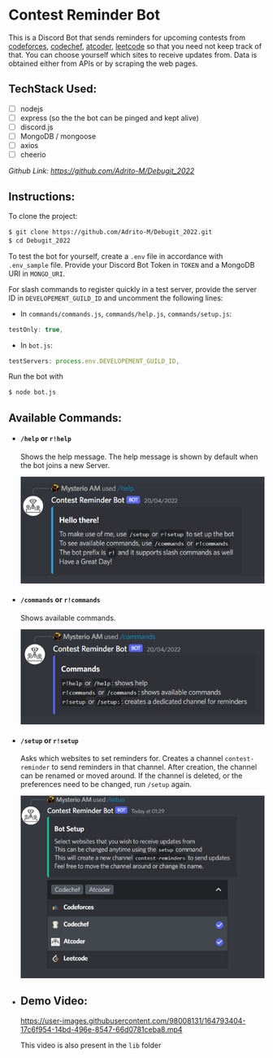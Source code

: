 # Contest Reminder Bot

This is a Discord Bot that sends reminders for upcoming contests from [codeforces](codeforces.com), [codechef](codechef.com), [atcoder](atcoder.jp), [leetcode](leetcode.com) so that you need not keep track of that. You can choose yourself which sites to receive updates from. Data is obtained either from APIs or by scraping the web pages.

## TechStack Used:
- [ ] nodejs
- [ ] express (so the the bot can be pinged and kept alive)
- [ ] discord.js
- [ ] MongoDB / mongoose
- [ ] axios
- [ ] cheerio

*Github Link: https://github.com/Adrito-M/Debugit_2022*

## Instructions:

To clone the project:
```bash
$ git clone https://github.com/Adrito-M/Debugit_2022.git
$ cd Debugit_2022
```
To test the bot for yourself, create a `.env` file in accordance with `.env_sample` file. Provide your Discord Bot Token in `TOKEN` and a MongoDB URI in `MONGO_URI`.

For slash commands to register quickly in a test server, provide the server ID in `DEVELOPEMENT_GUILD_ID` and uncomment the following lines:

- In `commands/commands.js`, `commands/help.js`, `commands/setup.js`:

```javascript
testOnly: true,
```

- In `bot.js`:

```javascript
testServers: process.env.DEVELOPEMENT_GUILD_ID,
```

Run the bot with 
```bash
$ node bot.js
```

## Available Commands:

- #### `/help` or `r!help`

    Shows the help message. The help message is shown by default when the bot joins a new Server.

    ![Debugit](./lib/help.png)

- #### `/commands` or `r!commands`

    Shows available commands.

    ![Screenshot of /commands](./lib/commands.png)

- #### `/setup` or `r!setup`
    Asks which websites to set reminders for. Creates a channel `contest-reminder` to send reminders in that channel. After creation, the channel can be renamed or moved around. If the channel is deleted, or the preferences need to be changed, run `/setup` again.

    ![Screenshot of /setup](./lib/setup.png)

- ## Demo Video:
    

    https://user-images.githubusercontent.com/98008131/164793404-17c6f954-14bd-496e-8547-66d0781ceba8.mp4
    
    This video is also present in the `lib` folder
    
